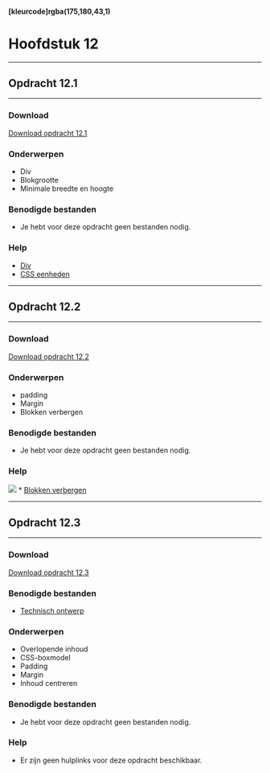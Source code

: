 #### [kleurcode]rgba(175,180,43,1)

# Hoofdstuk 12

---
## Opdracht 12.1
---

### Download
<a href="https://elo.kw1c.nl/CMS/Studie/811%20ICT-Academie/811%20VakkenInhoud/%5BB.14%20HTM%5D%20HTMLCSS/Productie/02.%20Opdrachten/Hoofdstuk%2012/Opdracht%2012.1.pdf" target="_blank">Download opdracht 12.1</a>

### Onderwerpen
*   Div
*   Blokgrootte
*   Minimale breedte en hoogte

### Benodigde bestanden
*   Je hebt voor deze opdracht geen bestanden nodig.

### Help
*   <a href="http://www.w3schools.com/Tags/tag_div.asp" target="_blank">Div</a>
*   <a href="http://www.w3schools.com/cssref/css_units.asp" target="_blank">CSS eenheden</a>

---
## Opdracht 12.2
---

### Download
<a href="https://elo.kw1c.nl/CMS/Studie/811%20ICT-Academie/811%20VakkenInhoud/%5BB.14%20HTM%5D%20HTMLCSS/Productie/02.%20Opdrachten/Hoofdstuk%2012/Opdracht%2012.2.pdf" target="_blank">Download opdracht 12.2</a>

### Onderwerpen
*   padding
*   Margin
*   Blokken verbergen

### Benodigde bestanden
*   Je hebt voor deze opdracht geen bestanden nodig.

### Help
<img src="https://elo.kw1c.nl/CMS/Studie/811%20ICT-Academie/811%20VakkenInhoud/%5BB.14%20HTM%5D%20HTMLCSS/Productie/02.%20Opdrachten/Hoofdstuk%2012/Resources/box_model.gif">
*   <a href="http://www.w3schools.com/css/css_display_visibility.asp" target="_blank">Blokken verbergen</a> 

---
## Opdracht 12.3
---

### Download
<a href="https://elo.kw1c.nl/CMS/Studie/811%20ICT-Academie/811%20VakkenInhoud/%5BB.14%20HTM%5D%20HTMLCSS/Productie/02.%20Opdrachten/Hoofdstuk%2012/Opdracht%2012.3.pdf" target="_blank">Download opdracht 12.3</a>

### Benodigde bestanden
*   <a href="https://elo.kw1c.nl/CMS/Studie/811%20ICT-Academie/811%20VakkenInhoud/%5BB.14%20HTM%5D%20HTMLCSS/Productie/02.%20Opdrachten/Hoofdstuk%2012/Opdracht%2012.3%20-%20Technisch%20ontwerp.pdf" target="_blank">Technisch ontwerp</a>

### Onderwerpen
*   Overlopende inhoud
*   CSS-boxmodel
*   Padding
*   Margin
*   Inhoud centreren

### Benodigde bestanden
*   Je hebt voor deze opdracht geen bestanden nodig.

### Help
*   Er zijn geen hulplinks voor deze opdracht beschikbaar.